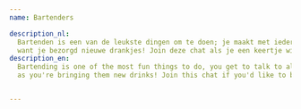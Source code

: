 ```yaml
---
name: Bartenders

description_nl:
  Bartenden is een van de leukste dingen om te doen; je maakt met iedereen een praatje en iedereen houdt van je
  want je bezorgd nieuwe drankjes! Join deze chat als je een keertje wilt bartenden!
description_en:
  Bartending is one of the most fun things to do, you get to talk to all the people who visit and everyone loves you
  as you're bringing them new drinks! Join this chat if you'd like to bartend sometime!


---
```

